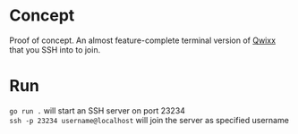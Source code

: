 # Concept  
Proof of concept. An almost feature-complete terminal version of [Qwixx](https://gamewright.com/product/Qwixx) that you SSH into to join.  

# Run  
`go run .` will start an SSH server on port 23234  
`ssh -p 23234 username@localhost` will join the server as specified username  
